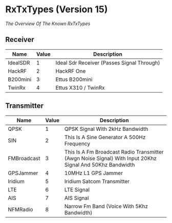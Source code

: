 ﻿
# RxTxTypes (Version 15)

*The Overview Of The Known RxTxTypes*


## Receiver
Name|Value|Description
-|-|-
IdealSDR|1|Ideal Sdr Receiver (Passes Signal Through)
HackRF|2|HackRF One
B200mini|3|Ettus B200mini
TwinRx|4|Ettus X310 / TwinRx


## Transmitter
Name|Value|Description
-|-|-
QPSK|1|QPSK Signal With 2kHz Bandwidth
SIN|2|This Is A Sine Generator A 500Hz Frequency
FMBroadcast|3|This Is A Fm Broadcast Radio Transmitter (Awgn Noise Signal) With Input 20Khz Signal And 50Khz Bandwidth
GPSJammer|4|10MHz L1 GPS Jammer
Iridium|5|Iridium Satcom Transmitter
LTE|6|LTE Signal
AIS|7|AIS Signal
NFMRadio|8|Narrow Fm Band (Voice With 5Khz Bandwidth)
